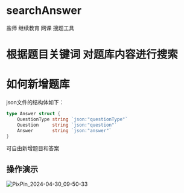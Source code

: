# searchAnswer
盐师 继续教育 网课 搜题工具

# 根据题目关键词 对题库内容进行搜索 

# 如何新增题库

json文件的结构体如下：  
```go  
type Answer struct {
	QuestionType string `json:"questionType"`
	Question     string `json:"question"`
	Answer       string `json:"answer"`
}
```
可自由新增题目和答案

## 操作演示

![PixPin_2024-04-30_09-50-33](https://github.com/wrysunny/searchAnswer/assets/20748454/9eb02713-2cdc-499c-945d-f89649e078f0)
